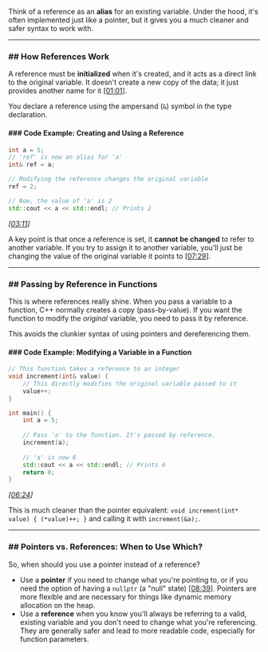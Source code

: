 Think of a reference as an **alias** for an existing variable. Under the hood, it's often implemented just like a pointer, but it gives you a much cleaner and safer syntax to work with.

-----

### \#\# How References Work

A reference must be **initialized** when it's created, and it acts as a direct link to the original variable. It doesn't create a new copy of the data; it just provides another name for it \[[01:01](http://www.youtube.com/watch?v=IzoFn3dfsPA&t=61)\].

You declare a reference using the ampersand (`&`) symbol in the type declaration.

#### \#\#\# Code Example: Creating and Using a Reference

```cpp
int a = 5;
// 'ref' is now an alias for 'a'
int& ref = a;

// Modifying the reference changes the original variable
ref = 2;

// Now, the value of 'a' is 2
std::cout << a << std::endl; // Prints 2
```

*\[[03:11](http://www.youtube.com/watch?v=IzoFn3dfsPA&t=191)\]*

A key point is that once a reference is set, it **cannot be changed** to refer to another variable. If you try to assign it to another variable, you'll just be changing the value of the original variable it points to \[[07:29](http://www.youtube.com/watch?v=IzoFn3dfsPA&t=449)\].

-----

### \#\# Passing by Reference in Functions

This is where references really shine. When you pass a variable to a function, C++ normally creates a copy (pass-by-value). If you want the function to modify the *original* variable, you need to pass it by reference.

This avoids the clunkier syntax of using pointers and dereferencing them.

#### \#\#\# Code Example: Modifying a Variable in a Function

```cpp
// This function takes a reference to an integer
void increment(int& value) {
    // This directly modifies the original variable passed to it
    value++;
}

int main() {
    int a = 5;
    
    // Pass 'a' to the function. It's passed by reference.
    increment(a);
    
    // 'a' is now 6
    std::cout << a << std::endl; // Prints 6
    return 0;
}
```

*\[[06:24](http://www.youtube.com/watch?v=IzoFn3dfsPA&t=384)\]*

This is much cleaner than the pointer equivalent: `void increment(int* value) { (*value)++; }` and calling it with `increment(&a);`.

-----

### \#\# Pointers vs. References: When to Use Which?

So, when should you use a pointer instead of a reference?

  * Use a **pointer** if you need to change what you're pointing to, or if you need the option of having a `nullptr` (a "null" state) \[[08:39](http://www.youtube.com/watch?v=IzoFn3dfsPA&t=519)\]. Pointers are more flexible and are necessary for things like dynamic memory allocation on the heap.
  * Use a **reference** when you know you'll always be referring to a valid, existing variable and you don't need to change what you're referencing. They are generally safer and lead to more readable code, especially for function parameters.
